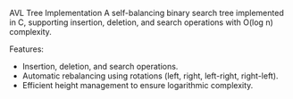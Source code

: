 AVL Tree Implementation
A self-balancing binary search tree implemented in C, supporting insertion, deletion, and search operations with O(log n) complexity.  

Features:
- Insertion, deletion, and search operations.
- Automatic rebalancing using rotations (left, right, left-right, right-left).
- Efficient height management to ensure logarithmic complexity.

